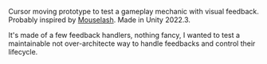 Cursor moving prototype to test a gameplay mechanic with visual feedback.
Probably inspired by [Mouselash](https://store.steampowered.com/app/3210870/).
Made in Unity 2022.3.

It's made of a few feedback handlers, nothing fancy, I wanted to test a maintainable not over-architecte way to handle feedbacks and control their lifecycle.